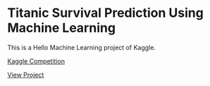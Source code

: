 # Titanic Survival Prediction Using Machine Learning

This is a Hello Machine Learning project of Kaggle.

[Kaggle Competition](https://www.kaggle.com/competitions/titanic)

[View Project](https://www.kaggle.com/code/mdbodrulalam/survival-prediction-using-machine-learning)
